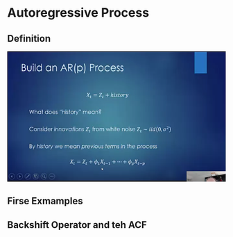 # Autoregressive Process

## Definition
<img src="images/build_an_ar_process.png?" width="600" height="300"/>


## Firse Exmamples


## Backshift Operator and teh ACF
